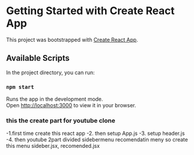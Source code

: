 # Getting Started with Create React App

This project was bootstrapped with [Create React App](https://github.com/facebook/create-react-app).

## Available Scripts

In the project directory, you can run:

### `npm start`

Runs the app in the development mode.\
Open [http://localhost:3000](http://localhost:3000) to view it in your browser.

### this the create part for youtube clone

-1.first time create this react app
-2. then setup App.js
-3. setup header.js
-4. then youtube 2part divided sidebermenu recomendatin meny so create this menu sideber.jsx, recomended.jsx
